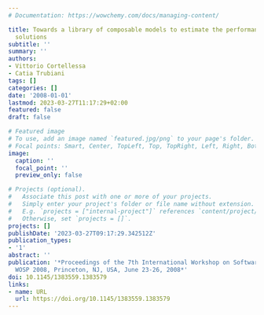 ```yaml
---
# Documentation: https://wowchemy.com/docs/managing-content/

title: Towards a library of composable models to estimate the performance of security
  solutions
subtitle: ''
summary: ''
authors:
- Vittorio Cortellessa
- Catia Trubiani
tags: []
categories: []
date: '2008-01-01'
lastmod: 2023-03-27T11:17:29+02:00
featured: false
draft: false

# Featured image
# To use, add an image named `featured.jpg/png` to your page's folder.
# Focal points: Smart, Center, TopLeft, Top, TopRight, Left, Right, BottomLeft, Bottom, BottomRight.
image:
  caption: ''
  focal_point: ''
  preview_only: false

# Projects (optional).
#   Associate this post with one or more of your projects.
#   Simply enter your project's folder or file name without extension.
#   E.g. `projects = ["internal-project"]` references `content/project/deep-learning/index.md`.
#   Otherwise, set `projects = []`.
projects: []
publishDate: '2023-03-27T09:17:29.342512Z'
publication_types:
- '1'
abstract: ''
publication: '*Proceedings of the 7th International Workshop on Software and Performance,
  WOSP 2008, Princeton, NJ, USA, June 23-26, 2008*'
doi: 10.1145/1383559.1383579
links:
- name: URL
  url: https://doi.org/10.1145/1383559.1383579
---
```

